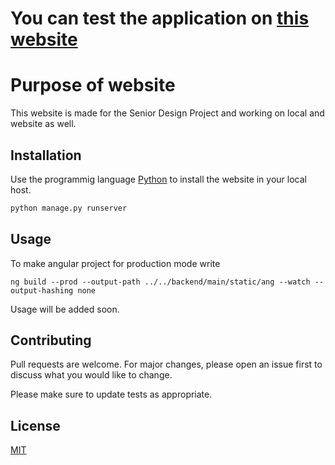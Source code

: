 # You can test the application on [this website](http://lingvistika.ml/)

# Purpose of website

This website is made for the Senior Design Project and working on local and website as well.

## Installation

Use the programmig language [Python](https://www.python.org/) to install the website in your local host.

```bash
python manage.py runserver
```

## Usage

To make angular project for production mode write

```
ng build --prod --output-path ../../backend/main/static/ang --watch --output-hashing none
```

Usage will be added soon.

## Contributing

Pull requests are welcome. For major changes, please open an issue first to discuss what you would like to change.

Please make sure to update tests as appropriate.

## License

[MIT](https://choosealicense.com/licenses/mit/)
